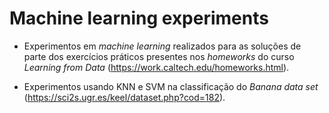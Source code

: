 # Machine learning experiments

- Experimentos em *machine learning* realizados para as soluções de parte dos exercícios práticos presentes nos *homeworks* do curso *Learning from Data* (https://work.caltech.edu/homeworks.html).

- Experimentos usando KNN e SVM na classificação do *Banana data set* (https://sci2s.ugr.es/keel/dataset.php?cod=182).
